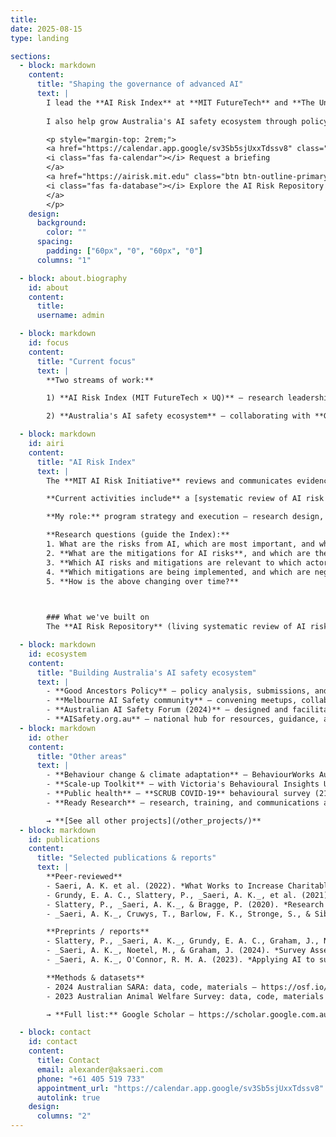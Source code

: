 ```yaml
---
title:
date: 2025-08-15
type: landing

sections:
  - block: markdown
    content:
      title: "Shaping the governance of advanced AI"
      text: |
        I lead the **AI Risk Index** at **MIT FutureTech** and **The University of Queensland**, building the evidence base that decision-makers need to manage high-priority AI risks.
        
        I also help grow Australia's AI safety ecosystem through policy collaborations, community building in Melbourne, and national convenings.

        <p style="margin-top: 2rem;">
        <a href="https://calendar.app.google/sv3Sb5sjUxxTdssv8" class="btn btn-primary" style="margin-right: 1rem;">
        <i class="fas fa-calendar"></i> Request a briefing
        </a>
        <a href="https://airisk.mit.edu" class="btn btn-outline-primary">
        <i class="fas fa-database"></i> Explore the AI Risk Repository
        </a>
        </p>
    design:
      background:
        color: ""
      spacing:
        padding: ["60px", "0", "60px", "0"]
      columns: "1"

  - block: about.biography
    id: about
    content:
      title:
      username: admin

  - block: markdown
    id: focus
    content:
      title: "Current focus"
      text: |
        **Two streams of work:**

        1) **AI Risk Index (MIT FutureTech × UQ)** — research leadership, collaboration, and delivery to assess which AI risks matter most, which mitigations work, and how key actors are responding.

        2) **Australia's AI safety ecosystem** — collaborating with **Good Ancestors Policy**, convening the **Melbourne AI Safety** community, designing and facilitating the **2024 AI Safety Forum**, and maintaining **AISafety.org.au**.

  - block: markdown
    id: airi
    content:
      title: "AI Risk Index"
      text: |
        The **MIT AI Risk Initiative** reviews and communicates evidence on AI risks and mitigations. The **AI Risk Index** turns this into a continuously updated public resource to help people and institutions understand risks, identify effective mitigations, and track organizational responses over time.

        **Current activities include** a [systematic review of AI risk mitigations](https://cdn.prod.website-files.com/669550d38372f33552d2516e/6887e58496902e3bcad04a5a_Mapping%20AI%20Risk%20Mitigations.pdf), expert **Delphi studies**, and a **review of organizational risk responses** (for public benchmarking in the Index).

        **My role:** program strategy and execution — research design, multi-institution collaboration, methods & tooling (systematic reviews, Delphi), data infrastructure, and communications.

        **Research questions (guide the Index):**
        1. What are the risks from AI, which are most important, and what are the critical gaps in response?  
        2. **What are the mitigations for AI risks**, and which are the highest priority to implement?  
        3. **Which AI risks and mitigations are relevant to which actors and sectors?**  
        4. **Which mitigations are being implemented, and which are neglected?**  
        5. **How is the above changing over time?**

        

        ### What we've built on
        The **AI Risk Repository** (living systematic review of AI risks) distils 60+ frameworks and has significant reach (135k+ visits), wide referencing (650+ sites incl. Amazon, IBM, Trend Micro), citation in the **International AI Safety Report 2025**, and integration with the **AI Incident Database**.

  - block: markdown
    id: ecosystem
    content:
      title: "Building Australia's AI safety ecosystem"
      text: |
        - **Good Ancestors Policy** — policy analysis, submissions, and workshops supporting Australians for AI Safety ([program page](https://www.goodancestors.org.au/safe-and-responsible-ai), [expert open letters](https://www.australiansforaisafety.com.au/letters)).  
        - **Melbourne AI Safety community** — convening meetups, collaboration spaces, and policy-focused events ([group page](https://aisafety.org.au/project/melbourne/)).  
        - **Australian AI Safety Forum (2024)** — designed and facilitated sessions at Australia's first dedicated forum focused on technical AI safety & governance ([event site](https://aisafetyforum.au/), [overview](https://www.industry.gov.au/news/australian-ai-safety-forum-2024)).  
        - **AISafety.org.au** — national hub for resources, guidance, and opportunities (maintainer) ([site](https://aisafety.org.au/)).
  - block: markdown
    id: other
    content:
      title: "Other areas"
      text: |
        - **Behaviour change & climate adaptation** — BehaviourWorks Australia **Climate Adaptation Mission** ([project page](https://www.behaviourworksaustralia.org/major-projects/climate-adaptation-mission)).  
        - **Scale-up Toolkit** — with Victoria's Behavioural Insights Unit; practical tools for scaling effective interventions ([BWA toolkit](https://www.behaviourworksaustralia.org/major-projects/scale-up)).  
        - **Public health** — **SCRUB COVID-19** behavioural survey (21 waves; 40k+ respondents) ([project page](https://www.behaviourworksaustralia.org/major-projects/covid-19-scrub-study), [OSF data](https://osf.io/u5x3r/)).  
        - **Ready Research** — research, training, and communications aligned with effective altruism ([readyresearch.org](https://www.readyresearch.org/)).

        → **[See all other projects](/other_projects/)**
  - block: markdown
    id: publications
    content:
      title: "Selected publications & reports"
      text: |
        **Peer-reviewed**  
        - Saeri, A. K. et al. (2022). *What Works to Increase Charitable Donations? A Meta-Review with Meta-Meta-Analysis.* **VOLUNTAS**. doi: 10.1007/s11266-022-00499-y  
        - Grundy, E. A. C., Slattery, P., _Saeri, A. K._, et al. (2021). *Interventions that Influence Animal-Product Consumption: A Meta-Review.* **Future Foods**. doi: 10.1016/j.fufo.2021.100111  
        - Slattery, P., _Saeri, A. K._, & Bragge, P. (2020). *Research co-design in health: a rapid overview of reviews.* **Health Research Policy and Systems**. doi: 10.1186/s12961-020-0528-9  
        - _Saeri, A. K._, Cruwys, T., Barlow, F. K., Stronge, S., & Sibley, C. G. (2018). *Social connectedness improves public mental health.* **ANZJP**, 52(4), 365–374. doi: 10.1177/0004867417723990

        **Preprints / reports**  
        - Slattery, P., _Saeri, A. K._, Grundy, E. A. C., Graham, J., Noetel, M., Uuk, R., Dao, J., Pour, S., Caspar, S., & Thompson, N. (2024). *The AI Risk Repository: A Comprehensive Meta-Review, Database, and Taxonomy of Risks From AI.* arXiv: 10.48550/arXiv.2408.12622  
        - _Saeri, A. K._, Noetel, M., & Graham, J. (2024). *Survey Assessing Risks from Artificial Intelligence: Technical Report.* UQ / Ready Research. doi: 10.2139/ssrn.4750953  
        - _Saeri, A. K._, O'Connor, R. M. A. (2023). *Applying AI to sustainability policy challenges: A practical playbook.* Monash University. doi: 10.31219/osf.io/y75rq

        **Methods & datasets**  
        - 2024 Australian SARA: data, code, materials — https://osf.io/uv8wz/  
        - 2023 Australian Animal Welfare Survey: data, code, materials — https://osf.io/bf64u/

        → **Full list:** Google Scholar — https://scholar.google.com.au/citations?user=B_bJG3kAAAAJ

  - block: contact
    id: contact
    content:
      title: Contact
      email: alexander@aksaeri.com
      phone: "+61 405 519 733"
      appointment_url: "https://calendar.app.google/sv3Sb5sjUxxTdssv8"
      autolink: true
    design:
      columns: "2"
---
```

